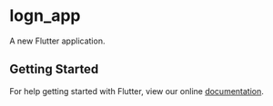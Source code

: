 # logn_app

A new Flutter application.

## Getting Started

For help getting started with Flutter, view our online
[documentation](https://flutter.io/).
